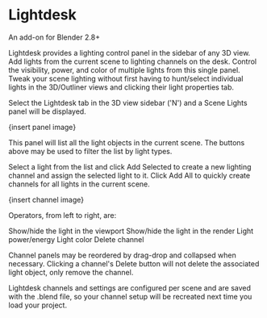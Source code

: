 # Lightdesk

An add-on for Blender 2.8+

Lightdesk provides a lighting control panel in the sidebar of any 3D view.
Add lights from the current scene to lighting channels on the desk. Control the visibility, power, and color of multiple lights from this single panel. Tweak your scene lighting without first having to hunt/select individual lights in the 3D/Outliner views and clicking their light properties tab.

Select the Lightdesk tab in the 3D view sidebar ('N') and a Scene Lights panel will be displayed.

{insert panel image}

This panel will list all the light objects in the current scene. The buttons above may be used to filter the list by light types.

Select a light from the list and click Add Selected to create a new lighting channel and assign the selected light to it.
Click Add All to quickly create channels for all lights in the current scene.

{insert channel image}

Operators, from left to right, are:

  Show/hide the light in the viewport
  Show/hide the light in the render
  Light power/energy
  Light color
  Delete channel

Channel panels may be reordered by drag-drop and collapsed when necessary. Clicking a channel's  Delete button will not delete the associated light object, only remove the channel.

Lightdesk channels and settings are configured per scene and are saved with the .blend file, so your channel setup will be recreated next time you load your project.
